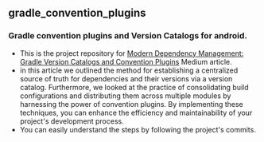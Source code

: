 ## gradle_convention_plugins
### Gradle convention plugins and Version Catalogs for android.
- This is the project repository for [Modern Dependency Management: Gradle Version Catalogs and Convention Plugins]() Medium article.
- in this article we outlined the method for establishing a centralized source of truth for dependencies and their versions via a version catalog.
  Furthermore, we looked at the practice of consolidating build configurations and distributing them across multiple modules by harnessing the power of convention plugins.
  By implementing these techniques, you can enhance the efficiency and maintainability of your project's development process.
- You can easily understand the steps by following the project's commits.

